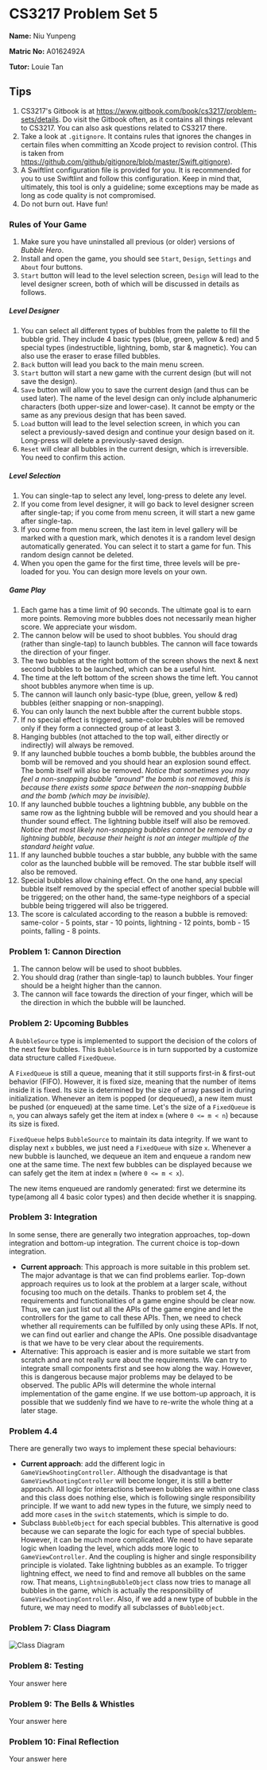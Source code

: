 CS3217 Problem Set 5
==

**Name:** Niu Yunpeng

**Matric No:** A0162492A

**Tutor:** Louie Tan

## Tips

1. CS3217's Gitbook is at https://www.gitbook.com/book/cs3217/problem-sets/details. Do visit the Gitbook often, as it contains all things relevant to CS3217. You can also ask questions related to CS3217 there.
2. Take a look at `.gitignore`. It contains rules that ignores the changes in certain files when committing an Xcode project to revision control. (This is taken from https://github.com/github/gitignore/blob/master/Swift.gitignore).
3. A Swiftlint configuration file is provided for you. It is recommended for you to use Swiftlint and follow this configuration. Keep in mind that, ultimately, this tool is only a guideline; some exceptions may be made as long as code quality is not compromised.
4. Do not burn out. Have fun!

### Rules of Your Game

1. Make sure you have uninstalled all previous (or older) versions of _Bubble Hero_.
2. Install and open the game, you should see `Start`, `Design`, `Settings` and `About` four buttons.
3. `Start` button will lead to the level selection screen, `Design` will lead to the level designer screen, both of which will be discussed in details as follows.

##### Level Designer
1. You can select all different types of bubbles from the palette to fill the bubble grid. They include 4 basic types (blue, green, yellow & red) and 5 special types (indestructible, lightning, bomb, star & magnetic). You can also use the eraser to erase filled bubbles.
2. `Back` button will lead you back to the main menu screen.
3. `Start` button will start a new game with the current design (but will not save the design).
4. `Save` button will allow you to save the current design (and thus can be used later). The name of the level design can only include alphanumeric characters (both upper-size and lower-case). It cannot be empty or the same as any previous design that has been saved.
5. `Load` button will lead to the level selection screen, in which you can select a previously-saved design and continue your design based on it. Long-press will delete a previously-saved design.
6. `Reset` will clear all bubbles in the current design, which is irreversible. You need to confirm this action.

##### Level Selection
1. You can single-tap to select any level, long-press to delete any level.
2. If you come from level designer, it will go back to level designer screen after single-tap; if you come from menu screen, it will start a new game after single-tap.
3. If you come from menu screen, the last item in level gallery will be marked with a question mark, which denotes it is a random level design automatically generated. You can select it to start a game for fun. This random design cannot be deleted.
4. When you open the game for the first time, three levels will be pre-loaded for you. You can design more levels on your own.

##### Game Play
1. Each game has a time limit of 90 seconds. The ultimate goal is to earn more points. Removing more bubbles does not necessarily mean higher score. We appreciate your wisdom.
2. The cannon below will be used to shoot bubbles. You should drag (rather than single-tap) to launch bubbles. The cannon will face towards the direction of your finger.
3. The two bubbles at the right bottom of the screen shows the next & next second bubbles to be launched, which can be a useful hint.
4. The time at the left bottom of the screen shows the time left. You cannot shoot bubbles anymore when time is up.
5. The cannon will launch only basic-type (blue, green, yellow & red) bubbles (either snapping or non-snapping).
6. You can only launch the next bubble after the current bubble stops.
7. If no special effect is triggered, same-color bubbles will be removed only if they form a connected group of at least 3.
8. Hanging bubbles (not attached to the top wall, either directly or indirectly) will always be removed.
9. If any launched bubble touches a bomb bubble, the bubbles around the bomb will be removed and you should hear an explosion sound effect. The bomb itself will also be removed. _Notice that sometimes you may feel a non-snapping bubble "around" the bomb is not removed, this is because there exists some space between the non-snapping bubble and the bomb (which may be invisible)._
10. If any launched bubble touches a lightning bubble, any bubble on the same row as the lightning bubble will be removed and you should hear a thunder sound effect. The lightning bubble itself will also be removed. _Notice that most likely non-snapping bubbles cannot be removed by a lightning bubble, because their height is not an integer multiple of the standard height value._
11. If any launched bubble touches a star bubble, any bubble with the same color as the launched bubble will be removed. The star bubble itself will also be removed.
12. Special bubbles allow chaining effect. On the one hand, any special bubble itself removed by the special effect of another special bubble will be triggered; on the other hand, the same-type neighbors of a special bubble being triggered will also be triggered.
13. The score is calculated according to the reason a bubble is removed: same-color - 5 points, star - 10 points, lightning - 12 points, bomb - 15 points, falling - 8 points.

### Problem 1: Cannon Direction

1. The cannon below will be used to shoot bubbles.
2. You should drag (rather than single-tap) to launch bubbles. Your finger should be a height higher than the cannon.
3. The cannon will face towards the direction of your finger, which will be the direction in which the bubble will be launched.

### Problem 2: Upcoming Bubbles

A `BubbleSource` type is implemented to support the decision of the colors of the next few bubbles. This `BubbleSource` is in turn supported by a customize data structure called `FixedQueue`.

A `FixedQueue` is still a queue, meaning that it still supports first-in & first-out behavior (FIFO). However, it is fixed size, meaning that the number of items inside it is fixed. Its size is determined by the size of array passed in during initialization. Whenever an item is popped (or dequeued), a new item must be pushed (or enqueued) at the same time. Let's the size of a `FixedQueue` is `n`, you can always safely get the item at index `m` (where `0 <= m < n`) because its size is fixed.

`FixedQueue` helps `BubbleSource` to maintain its data integrity. If we want to display next `x` bubbles, we just need a `FixedQueue` with size `x`. Whenever a new bubble is launched, we dequeue an item and enqueue a random new one at the same time. The next few bubbles can be displayed because we can safely get the item at index `m` (where `0 <= m < x`).

The new items enqueued are randomly generated: first we determine its type(among all 4 basic color types) and then decide whether it is snapping.

### Problem 3: Integration

In some sense, there are generally two integration approaches, top-down integration and bottom-up integration. The current choice is top-down integration.

- **Current approach**: This approach is more suitable in this problem set. The major advantage is that we can find problems earlier. Top-down approach requires us to look at the problem at a larger scale, without focusing too much on the details. Thanks to problem set 4, the requirements and functionalities of a game engine should be clear now. Thus, we can just list out all the APIs of the game engine and let the controllers for the game to call these APIs. Then, we need to check whether all requirements can be fulfilled by only using these APIs. If not, we can find out earlier and change the APIs. One possible disadvantage is that we have to be very clear about the requirements.
- Alternative: This approach is easier and is more suitable we start from scratch and are not really sure about the requirements. We can try to integrate small components first and see how along the way. However, this is dangerous because major problems may be delayed to be observed. The public APIs will determine the whole internal implementation of the game engine. If we use bottom-up approach, it is possible that we suddenly find we have to re-write the whole thing at a later stage.

### Problem 4.4

There are generally two ways to implement these special behaviours:

- **Current approach**: add the different logic in `GameViewShootingController`. Although the disadvantage is that `GameViewShootingController` will become longer, it is still a better approach. All logic for interactions between bubbles are within one class and this class does nothing else, which is following single responsibility principle. If we want to add new types in the future, we simply need to add more `case`s in the `switch` statements, which is simple to do.
- Subclass `BubbleObject` for each special bubbles. This alternative is good because we can separate the logic for each type of special bubbles. However, it can be much more complicated. We need to have separate logic when loading the level, which adds more logic to `GameViewController`. And the coupling is higher and single responsibility principle is violated. Take lightning bubbles as an example. To trigger lightning effect, we need to find and remove all bubbles on the same row. That means, `LightningBubbleObject` class now tries to manage all bubbles in the game, which is actually the responsibility of `GameViewShootingController`. Also, if we add a new type of bubble in the future, we may need to modify all subclasses of `BubbleObject`.

### Problem 7: Class Diagram

![Class Diagram](class-diagram.png)

### Problem 8: Testing

Your answer here

### Problem 9: The Bells & Whistles

Your answer here

### Problem 10: Final Reflection

Your answer here
